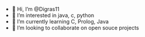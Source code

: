 - 👋 Hi, I’m @Digras11
- 👀 I’m interested in java, c, python
- 🌱 I’m currently learning C, Prolog, Java
- 💞️ I’m looking to collaborate on open souce projects

<!---
Digras11/Digras11 is a ✨ special ✨ repository because its `README.md` (this file) appears on your GitHub profile.
You can click the Preview link to take a look at your changes.
--->
